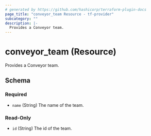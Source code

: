 ```yaml
---
# generated by https://github.com/hashicorp/terraform-plugin-docs
page_title: "conveyor_team Resource - tf-provider"
subcategory: ""
description: |-
  Provides a Conveyor team.
---
```


# conveyor_team (Resource)

Provides a Conveyor team.



<!-- schema generated by tfplugindocs -->
## Schema

### Required

- `name` (String) The name of the team.

### Read-Only

- `id` (String) The id of the team.



